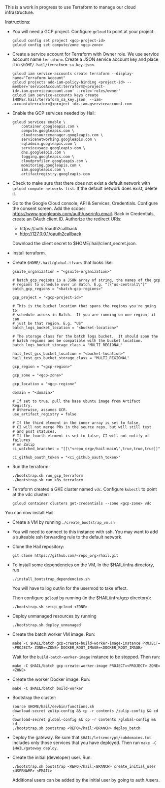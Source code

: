 This is a work in progress to use Terraform to manage our cloud
infrastructure.

Instructions:

- You will need a GCP project.  Configure `gcloud` to point at your project:

   ```
   gcloud config set project <gcp-project-id>
   gcloud config set compute/zone <gcp-zone>
   ```

- Create a service account for Terraform with Owner role.  We use
  service account name `terraform`.  Create a JSON service account key
  and place it in `$HOME/.hail/terraform_sa_key.json`.

  ```
  gcloud iam service-accounts create terraform --display-name="Terraform Account"
  gcloud projects add-iam-policy-binding <project-id> --member='serviceAccount:terraform@<project-id>.iam.gserviceaccount.com' --role='roles/owner'
  gcloud iam service-accounts keys create $HOME/.hail/terraform_sa_key.json  --iam-account=terraform@<project-id>.iam.gserviceaccount.com
  ```

- Enable the GCP services needed by Hail:

   ```
   gcloud services enable \
       container.googleapis.com \
       compute.googleapis.com \
       cloudresourcemanager.googleapis.com \
       servicenetworking.googleapis.com \
       sqladmin.googleapis.com \
       serviceusage.googleapis.com \
       dns.googleapis.com \
       logging.googleapis.com \
       cloudprofiler.googleapis.com \
       monitoring.googleapis.com \
       iam.googleapis.com \
       artifactregistry.googleapis.com
   ```

- Check to make sure that there does not exist a default network with
  `gcloud compute networks list`. If the default network does exist, delete it.

- Go to the Google Cloud console, API & Services, Credentials.
  Configure the consent screen.  Add the scope:
  https://www.googleapis.com/auth/userinfo.email.  Back in Credentials, create an OAuth
  client ID.  Authorize the redirect URIs:

   - https://auth.<domain>/oauth2callback
   - http://127.0.0.1/oauth2callback

  Download the client secret to $HOME/.hail/client_secret.json.

- Install terraform.

- Create `$HOME/.hail/global.tfvars` that looks like:

   ```
   gsuite_organization = "<gsuite-organization>"

   # batch_gcp_regions is a JSON array of string, the names of the gcp
   # regions to schedule over in Batch. E.g. "[\"us-central1\"]"
   batch_gcp_regions = "<batch-gcp-regions>"

   gcp_project = "<gcp-project-id>"

   # This is the bucket location that spans the regions you're going to
   # schedule across in Batch.  If you are running on one region, it can
   # just be that region. E.g. "US"
   batch_logs_bucket_location = "<bucket-location>"

   # The storage class for the batch logs bucket.  It should span the
   # batch regions and be compatible with the bucket location.
   batch_logs_bucket_storage_class = "MULTI_REGIONAL"

   hail_test_gcs_bucket_location = "<bucket-location>"
   hail_test_gcs_bucket_storage_class = "MULTI_REGIONAL"

   gcp_region = "<gcp-region>"

   gcp_zone = "<gcp-zone>"

   gcp_location = "<gcp-region>"

   domain = "<domain>"

   # If set to true, pull the base ubuntu image from Artifact Registry.
   # Otherwise, assumes GCR.
   use_artifact_registry = false

   # If the third element in the inner array is set to false,
   # CI will not merge PRs in the source repo, but will still test
   # and post statuses.
   # If the fourth element is set to false, CI will not notify of failures
   # on Zulip
   ci_watched_branches = "[[\"<repo_org>/hail:main\",true,true,true]]"

   ci_github_oauth_token = "<ci_github_oauth_token>"
   ```

- Run the terraform:

  ```
  ./bootstrap.sh run_gcp_terraform
  ./bootstrap.sh run_k8s_terraform
  ```

 - Terraform created a GKE cluster named `vdc`.  Configure `kubectl`
   to point at the vdc cluster:

   ```
   gcloud container clusters get-credentials --zone <gcp-zone> vdc
   ```

You can now install Hail:

- Create a VM by running `./create_bootstrap_vm.sh`

- You will need to connect to this instance with ssh.
  You may want to add a suiteable ssh forwarding rule to the default network.

- Clone the Hail repository:

  ```
  git clone https://github.com/<repo_org>/hail.git
  ```

- To install some dependencies on the VM, In the $HAIL/infra directory, run

  ```
  ./install_bootstrap_dependencies.sh
  ```

  You will have to log out/in for the usermod to take effect.

  Then configure `gcloud` by running (in the $HAIL/infra/gcp directory):

  ```
  ./bootstrap.sh setup_gcloud <ZONE>
  ```

- Deploy unmanaged resources by running

  ```
  ./bootstrap.sh deploy_unmanaged
  ```

- Create the batch worker VM image. Run:

  ```
  make -C $HAIL/batch gcp-create-build-worker-image-instance PROJECT=<PROJECT> ZONE=<ZONE> DOCKER_ROOT_IMAGE=<DOCKER_ROOT_IMAGE>
  ```

  Wait for the `build-batch-worker-image` instance to be stopped. Then run:

  ```
  make -C $HAIL/batch gcp-create-worker-image PROJECT=<PROJECT> ZONE=<ZONE>
  ```

- Create the worker Docker image. Run:

  ```
  make -C $HAIL/batch build-worker
  ```

- Bootstrap the cluster:

  ```
  source $HOME/hail/devbin/functions.sh
  download-secret zulip-config && cp -r contents /zulip-config && cd -
  download-secret global-config && cp -r contents /global-config && cd -
  ./bootstrap.sh bootstrap <REPO>/hail:<BRANCH> deploy_batch
  ```

- Deploy the gateway. Be sure that `$HAIL/letsencrypt/subdomains.txt` includes
  only those services that you have deployed. Then run `make -C $HAIL/gateway deploy`.

- Create the initial (developer) user. Run:

  ```
  ./bootstrap.sh bootstrap <REPO>/hail:<BRANCH> create_initial_user <USERNAME> <EMAIL>
  ```

  Additional users can be added by the initial user by going to auth.<domain>/users.
